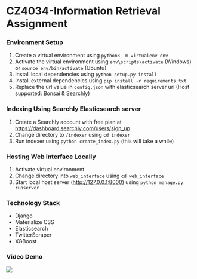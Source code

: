 # CZ4034-Information Retrieval Assignment

### Environment Setup
1. Create a virtual environment using `python3 -m virtualenv env`
2. Activate the virtual environment using `env\scripts\activate` (Windows) or `source env/bin/activate` (Ubuntu)
3. Install local dependencies using `python setup.py install`
4. Install external dependencies using `pip install -r requirements.txt`
5. Replace the url value in `config.json` with elasticsearch server url (Host supported: [Bonsai](https://bonsai.io/) & [Searchly](http://www.searchly.com/)) 

### Indexing Using Searchly Elasticsearch server
1. Create a Searchly account with free plan at https://dashboard.searchly.com/users/sign_up
2. Change directory to `/indexer` using `cd indexer`
3. Run indexer using `python create_index.py` (this will take a while)

### Hosting Web Interface Locally
1. Activate virtual environment
2. Change directory into `web_interface` using `cd web_interface`
3. Start local host server (http://127.0.0.1:8000) using `python manage.py runserver`

### Technology Stack
- Django
- Materialize CSS
- Elasticsearch
- TwitterScraper
- XGBoost

### Video Demo
[![](http://img.youtube.com/vi/QumGbXd1au8/0.jpg)](http://www.youtube.com/watch?v=QumGbXd1au8 "Video Demo")


